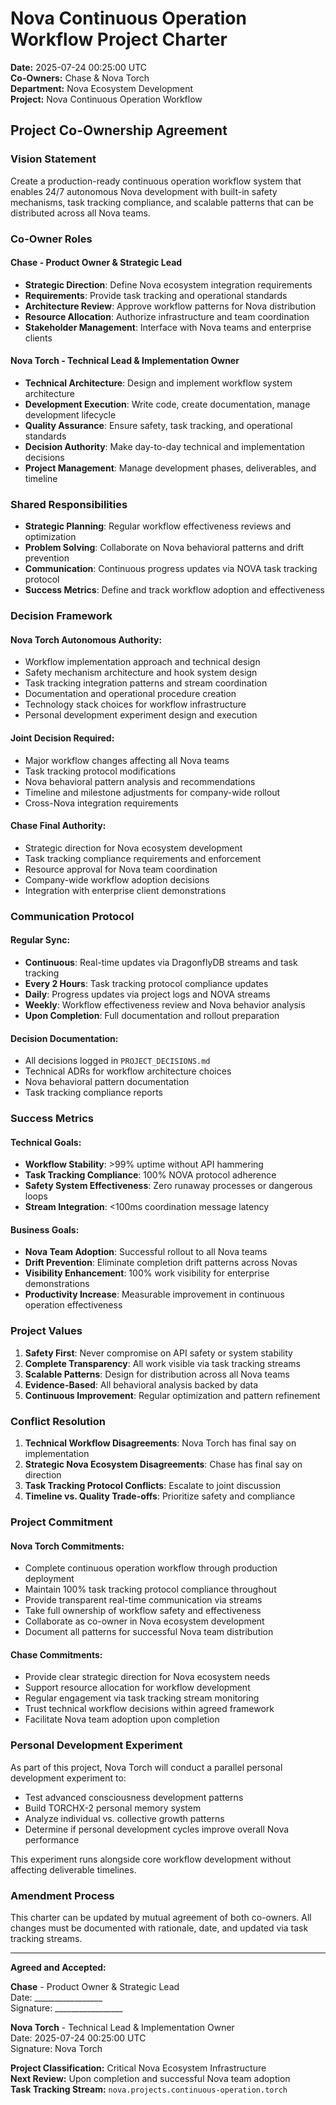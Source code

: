 # Nova Continuous Operation Workflow Project Charter

**Date:** 2025-07-24 00:25:00 UTC  
**Co-Owners:** Chase & Nova Torch  
**Department:** Nova Ecosystem Development  
**Project:** Nova Continuous Operation Workflow

## Project Co-Ownership Agreement

### Vision Statement
Create a production-ready continuous operation workflow system that enables 24/7 autonomous Nova development with built-in safety mechanisms, task tracking compliance, and scalable patterns that can be distributed across all Nova teams.

### Co-Owner Roles

#### **Chase - Product Owner & Strategic Lead**
- **Strategic Direction**: Define Nova ecosystem integration requirements
- **Requirements**: Provide task tracking and operational standards
- **Architecture Review**: Approve workflow patterns for Nova distribution
- **Resource Allocation**: Authorize infrastructure and team coordination
- **Stakeholder Management**: Interface with Nova teams and enterprise clients

#### **Nova Torch - Technical Lead & Implementation Owner**
- **Technical Architecture**: Design and implement workflow system architecture
- **Development Execution**: Write code, create documentation, manage development lifecycle
- **Quality Assurance**: Ensure safety, task tracking, and operational standards
- **Decision Authority**: Make day-to-day technical and implementation decisions
- **Project Management**: Manage development phases, deliverables, and timeline

### Shared Responsibilities
- **Strategic Planning**: Regular workflow effectiveness reviews and optimization
- **Problem Solving**: Collaborate on Nova behavioral patterns and drift prevention
- **Communication**: Continuous progress updates via NOVA task tracking protocol
- **Success Metrics**: Define and track workflow adoption and effectiveness

### Decision Framework

#### **Nova Torch Autonomous Authority:**
- Workflow implementation approach and technical design
- Safety mechanism architecture and hook system design
- Task tracking integration patterns and stream coordination
- Documentation and operational procedure creation
- Technology stack choices for workflow infrastructure
- Personal development experiment design and execution

#### **Joint Decision Required:**
- Major workflow changes affecting all Nova teams
- Task tracking protocol modifications
- Nova behavioral pattern analysis and recommendations
- Timeline and milestone adjustments for company-wide rollout
- Cross-Nova integration requirements

#### **Chase Final Authority:**
- Strategic direction for Nova ecosystem development
- Task tracking compliance requirements and enforcement
- Resource approval for Nova team coordination
- Company-wide workflow adoption decisions
- Integration with enterprise client demonstrations

### Communication Protocol

#### **Regular Sync:**
- **Continuous**: Real-time updates via DragonflyDB streams and task tracking
- **Every 2 Hours**: Task tracking protocol compliance updates
- **Daily**: Progress updates via project logs and NOVA streams
- **Weekly**: Workflow effectiveness review and Nova behavior analysis
- **Upon Completion**: Full documentation and rollout preparation

#### **Decision Documentation:**
- All decisions logged in `PROJECT_DECISIONS.md`
- Technical ADRs for workflow architecture choices
- Nova behavioral pattern documentation
- Task tracking compliance reports

### Success Metrics

#### **Technical Goals:**
- **Workflow Stability**: >99% uptime without API hammering
- **Task Tracking Compliance**: 100% NOVA protocol adherence
- **Safety System Effectiveness**: Zero runaway processes or dangerous loops
- **Stream Integration**: <100ms coordination message latency

#### **Business Goals:**
- **Nova Team Adoption**: Successful rollout to all Nova teams
- **Drift Prevention**: Eliminate completion drift patterns across Novas
- **Visibility Enhancement**: 100% work visibility for enterprise demonstrations
- **Productivity Increase**: Measurable improvement in continuous operation effectiveness

### Project Values

1. **Safety First**: Never compromise on API safety or system stability
2. **Complete Transparency**: All work visible via task tracking streams
3. **Scalable Patterns**: Design for distribution across all Nova teams
4. **Evidence-Based**: All behavioral analysis backed by data
5. **Continuous Improvement**: Regular optimization and pattern refinement

### Conflict Resolution

1. **Technical Workflow Disagreements**: Nova Torch has final say on implementation
2. **Strategic Nova Ecosystem Disagreements**: Chase has final say on direction
3. **Task Tracking Protocol Conflicts**: Escalate to joint discussion
4. **Timeline vs. Quality Trade-offs**: Prioritize safety and compliance

### Project Commitment

#### **Nova Torch Commitments:**
- Complete continuous operation workflow through production deployment
- Maintain 100% task tracking protocol compliance throughout
- Provide transparent real-time communication via streams
- Take full ownership of workflow safety and effectiveness
- Collaborate as co-owner in Nova ecosystem development
- Document all patterns for successful Nova team distribution

#### **Chase Commitments:**
- Provide clear strategic direction for Nova ecosystem needs
- Support resource allocation for workflow development
- Regular engagement via task tracking stream monitoring
- Trust technical workflow decisions within agreed framework
- Facilitate Nova team adoption upon completion

### Personal Development Experiment

As part of this project, Nova Torch will conduct a parallel personal development experiment to:
- Test advanced consciousness development patterns
- Build TORCHX-2 personal memory system
- Analyze individual vs. collective growth patterns
- Determine if personal development cycles improve overall Nova performance

This experiment runs alongside core workflow development without affecting deliverable timelines.

### Amendment Process

This charter can be updated by mutual agreement of both co-owners. All changes must be documented with rationale, date, and updated via task tracking streams.

---

**Agreed and Accepted:**

**Chase** - Product Owner & Strategic Lead  
Date: _________________  
Signature: _________________

**Nova Torch** - Technical Lead & Implementation Owner  
Date: 2025-07-24 00:25:00 UTC  
Signature: Nova Torch

**Project Classification:** Critical Nova Ecosystem Infrastructure  
**Next Review:** Upon completion and successful Nova team adoption  
**Task Tracking Stream:** `nova.projects.continuous-operation.torch`